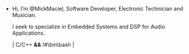 - Hi, I’m @MickMaciel, Software Developer, Electronic Technician and Musician.

  I seek to specialize in Embedded Systems and DSP for Audio Applications.

  | C/C++ __&&__ !#\bin\bash |

<!---
MickMaciel/MickMaciel is a ✨ special ✨ repository because its `README.md` (this file) appears on your GitHub profile.
You can click the Preview link to take a look at your changes.
--->
